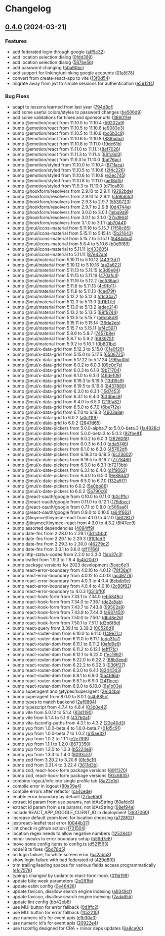 # Changelog

## [0.4.0](https://github.com/madisonbikes/bikeweek-client/compare/bikeweek-client-v0.3.0...bikeweek-client-v0.4.0) (2024-03-21)


### Features

* add federated login through google ([aff5c32](https://github.com/madisonbikes/bikeweek-client/commit/aff5c32071915839c0f9e6fefd5b86f13e892e4d))
* add location selection dialog ([0fdd389](https://github.com/madisonbikes/bikeweek-client/commit/0fdd38971d2023bbdd4b3be5f8e12055f3e92a02))
* add location selection dialog ([587be5b](https://github.com/madisonbikes/bikeweek-client/commit/587be5b4b34ffdbecd019264e3a35e3eeabcdc3b))
* add password changing ([50a90bc](https://github.com/madisonbikes/bikeweek-client/commit/50a90bcc08ee7d97263b97b09373af27b9f64d1f))
* add support for linking/unlinking google accounts ([01a5f78](https://github.com/madisonbikes/bikeweek-client/commit/01a5f78bb40278ab83f4f9a2e0794b2b63eb3464))
* convert from create-react-app to vite ([13f0d54](https://github.com/madisonbikes/bikeweek-client/commit/13f0d54201b145005c5cf4f3a3c455c05876b076))
* migrate away from jwt to simple sessions for authentication ([e5612f4](https://github.com/madisonbikes/bikeweek-client/commit/e5612f4bb203905d86303dc48985252312ef8c1c))


### Bug Fixes

* adapt to lessons learned from last year ([794d8cf](https://github.com/madisonbikes/bikeweek-client/commit/794d8cf0b3e6f6feaac8927abe42ba7a70a6ddb1))
* add some useful colors/styles to password changes ([be506d9](https://github.com/madisonbikes/bikeweek-client/commit/be506d984fb2ee9e050fc836c36bd3637707489d))
* add some validations for times and sponsor urls ([386011e](https://github.com/madisonbikes/bikeweek-client/commit/386011e419196d277de6317b5f146834f1648836))
* bump @emotion/react from 11.10.0 to 11.10.4 ([59202a9](https://github.com/madisonbikes/bikeweek-client/commit/59202a99faf487cf54c47c46882024b28a3e0edb))
* bump @emotion/react from 11.10.5 to 11.10.6 ([e9083e3](https://github.com/madisonbikes/bikeweek-client/commit/e9083e31a509b0e78f1553fa074a1c849684b694))
* bump @emotion/react from 11.10.5 to 11.10.6 ([bc6b3c9](https://github.com/madisonbikes/bikeweek-client/commit/bc6b3c982243a4b612d5cd704d445eb0decaf9a4))
* bump @emotion/react from 11.10.6 to 11.10.8 ([8895daa](https://github.com/madisonbikes/bikeweek-client/commit/8895daa02b8797a94726996e49d07884dd8578ac))
* bump @emotion/react from 11.10.8 to 11.11.0 ([19dc61b](https://github.com/madisonbikes/bikeweek-client/commit/19dc61b582cbedbea0c2d16af28a6296b70a10bd))
* bump @emotion/react from 11.11.0 to 11.11.1 ([8af7026](https://github.com/madisonbikes/bikeweek-client/commit/8af7026598449f9b6c5a1b0567d6b293257ab76b))
* bump @emotion/react from 11.11.3 to 11.11.4 ([96fc6d3](https://github.com/madisonbikes/bikeweek-client/commit/96fc6d341b82195e0faf378e18fea9a303cf093c))
* bump @emotion/react from 11.9.3 to 11.10.0 ([baf76ac](https://github.com/madisonbikes/bikeweek-client/commit/baf76acfed8d458e54e4fd75efe501c9042ec48a))
* bump @emotion/styled from 11.10.0 to 11.10.4 ([871faca](https://github.com/madisonbikes/bikeweek-client/commit/871faca73ea579baec01faa33a8b25d07a1e89ac))
* bump @emotion/styled from 11.10.5 to 11.10.6 ([2f4c226](https://github.com/madisonbikes/bikeweek-client/commit/2f4c226cd91f8b9ffd9b7200a2302a853e83966d))
* bump @emotion/styled from 11.10.6 to 11.10.8 ([e3ec745](https://github.com/madisonbikes/bikeweek-client/commit/e3ec745affc8cfe21b9d5a45153ad3fbb0a1ef29))
* bump @emotion/styled from 11.10.8 to 11.11.0 ([aef8df5](https://github.com/madisonbikes/bikeweek-client/commit/aef8df56f60b94edb666d003aa3ecc39c29dfde4))
* bump @emotion/styled from 11.9.3 to 11.10.0 ([d71ca60](https://github.com/madisonbikes/bikeweek-client/commit/d71ca607449f9b036fa807d9bf0d50adcab3f492))
* bump @hookform/resolvers from 2.9.10 to 2.9.11 ([9292bde](https://github.com/madisonbikes/bikeweek-client/commit/9292bdea2820fcd38ea39c73216092bba5f16f25))
* bump @hookform/resolvers from 2.9.10 to 2.9.11 ([c69b63d](https://github.com/madisonbikes/bikeweek-client/commit/c69b63dd1eadccafc6768f38fdb8398526fe7ae9))
* bump @hookform/resolvers from 2.9.3 to 2.9.7 ([5530723](https://github.com/madisonbikes/bikeweek-client/commit/5530723a0fb340f26a1fbd1eade712d46c1a101f))
* bump @hookform/resolvers from 2.9.7 to 2.9.8 ([0d4744e](https://github.com/madisonbikes/bikeweek-client/commit/0d4744ed2d67c0b5d5540e8249ea71e5f8810b94))
* bump @hookform/resolvers from 3.0.0 to 3.0.1 ([1eba9a9](https://github.com/madisonbikes/bikeweek-client/commit/1eba9a9acd88139e05495e9fd41a24790e356c08))
* bump @hookform/resolvers from 3.0.1 to 3.1.0 ([37cd964](https://github.com/madisonbikes/bikeweek-client/commit/37cd964a3cbedb52ab00968768406193244b25dd))
* bump @hookform/resolvers from 3.1.0 to 3.1.1 ([ab70441](https://github.com/madisonbikes/bikeweek-client/commit/ab70441f074ede16d18d3f1144802f5865f3a8e0))
* bump @mui/icons-material from 5.11.16 to 5.15.7 ([7f58c85](https://github.com/madisonbikes/bikeweek-client/commit/7f58c8519f276cb0e343418d74bd3abce7f69809))
* bump @mui/icons-material from 5.15.11 to 5.15.14 ([5b21643](https://github.com/madisonbikes/bikeweek-client/commit/5b21643e98825c40cf7ba12d44399a41da5f4a5d))
* bump @mui/icons-material from 5.15.7 to 5.15.11 ([8484db4](https://github.com/madisonbikes/bikeweek-client/commit/8484db4417b8d2c8ec9048e4eca146f444c8e22d))
* bump @mui/icons-material from 5.8.4 to 5.10.6 ([b0d9f89](https://github.com/madisonbikes/bikeweek-client/commit/b0d9f8915102285a21d5bf7c4e8e9952768f31c2))
* bump @mui/icons-material to 5.11.11 ([c433605](https://github.com/madisonbikes/bikeweek-client/commit/c4336050ba3184c752dc23afee65f29504334493))
* bump @mui/icons-material to 5.11.11 ([87e42aa](https://github.com/madisonbikes/bikeweek-client/commit/87e42aa551c356a11efcb7581df1c02038742cfd))
* bump @mui/material from 5.10.11 to 5.10.12 ([443f3d7](https://github.com/madisonbikes/bikeweek-client/commit/443f3d742ad126fe70fb0b47f8853966f684dbba))
* bump @mui/material from 5.10.12 to 5.10.16 ([aa2a622](https://github.com/madisonbikes/bikeweek-client/commit/aa2a6229abdebfec7ea2bd643b6f5e4da8f5019a))
* bump @mui/material from 5.11.13 to 5.11.15 ([c3d9e84](https://github.com/madisonbikes/bikeweek-client/commit/c3d9e840d27785081d63842e1617efbee28d795d))
* bump @mui/material from 5.11.15 to 5.11.16 ([470afc4](https://github.com/madisonbikes/bikeweek-client/commit/470afc4a713ee4cfb27fb0e8aabe26448ca91bde))
* bump @mui/material from 5.11.16 to 5.12.2 ([ec536ac](https://github.com/madisonbikes/bikeweek-client/commit/ec536acdb2af6e2424f343466e49b32b8d15bf69))
* bump @mui/material from 5.11.8 to 5.11.13 ([4c9fb11](https://github.com/madisonbikes/bikeweek-client/commit/4c9fb11b659138c49891c892091fdea495aca88b))
* bump @mui/material from 5.11.8 to 5.11.13 ([fcad79f](https://github.com/madisonbikes/bikeweek-client/commit/fcad79ffd964d78bbd5564ec4a1034be2860997b))
* bump @mui/material from 5.12.2 to 5.12.3 ([c1c34a7](https://github.com/madisonbikes/bikeweek-client/commit/c1c34a744b37c34e07ea786ee0dc033bc8467483))
* bump @mui/material from 5.12.3 to 5.13.0 ([fd1b17e](https://github.com/madisonbikes/bikeweek-client/commit/fd1b17e45845d2f6eb88c2db054f7ff91b4e7b65))
* bump @mui/material from 5.13.0 to 5.13.2 ([adec214](https://github.com/madisonbikes/bikeweek-client/commit/adec214dcb444c4984f2e7eb0bd55a7b27cc7b6b))
* bump @mui/material from 5.13.2 to 5.13.5 ([89f9744](https://github.com/madisonbikes/bikeweek-client/commit/89f9744ee2001e8bb46143b221be3c0e2226fc57))
* bump @mui/material from 5.13.5 to 5.15.7 ([b6cb8d8](https://github.com/madisonbikes/bikeweek-client/commit/b6cb8d805836d6d7c0f483ea13be95fd31f5318c))
* bump @mui/material from 5.15.11 to 5.15.14 ([36da2eb](https://github.com/madisonbikes/bikeweek-client/commit/36da2ebe4d9312a5632c33be88897ade0ae57f65))
* bump @mui/material from 5.15.7 to 5.15.11 ([af4c597](https://github.com/madisonbikes/bikeweek-client/commit/af4c59773b94ed75cd686ea1ba8b8eca6e63b8ab))
* bump @mui/material from 5.8.6 to 5.8.7 ([7457b8e](https://github.com/madisonbikes/bikeweek-client/commit/7457b8e0470285e20c361ad2404fd9e32755aa6d))
* bump @mui/material from 5.8.7 to 5.9.2 ([693975f](https://github.com/madisonbikes/bikeweek-client/commit/693975f0ed4beca8a6c07875bbffe1fd523e4b4a))
* bump @mui/material from 5.9.2 to 5.10.7 ([0b801be](https://github.com/madisonbikes/bikeweek-client/commit/0b801bee2805bf7ea2e2e532cf62e134990f1e99))
* bump @mui/x-data-grid from 5.12.3 to 5.15.0 ([01e0f20](https://github.com/madisonbikes/bikeweek-client/commit/01e0f2070b61b515bb56f964455afae5eca6bbf1))
* bump @mui/x-data-grid from 5.15.0 to 5.17.5 ([6506725](https://github.com/madisonbikes/bikeweek-client/commit/65067250f137487f129718bd4b24d662b72670d9))
* bump @mui/x-data-grid from 5.17.22 to 5.17.24 ([799ad0b](https://github.com/madisonbikes/bikeweek-client/commit/799ad0b1d7d818cd3ff25ebeb2cd550aed330e95))
* bump @mui/x-data-grid from 6.0.2 to 6.0.3 ([09c0c7e](https://github.com/madisonbikes/bikeweek-client/commit/09c0c7edb6aaad9d8a79558af985d78858ce5cf0))
* bump @mui/x-data-grid from 6.0.3 to 6.1.0 ([9b71704](https://github.com/madisonbikes/bikeweek-client/commit/9b717045a937edfdf7ca0cad8c45fd8ac5f01918))
* bump @mui/x-data-grid from 6.1.0 to 6.3.0 ([46def06](https://github.com/madisonbikes/bikeweek-client/commit/46def067fd967f776224ccf80904a1f8efe7f9e4))
* bump @mui/x-data-grid from 6.19.3 to 6.19.5 ([13d19c9](https://github.com/madisonbikes/bikeweek-client/commit/13d19c9d928d50902ad19fa3da81fc2f7ce020b7))
* bump @mui/x-data-grid from 6.19.5 to 6.19.6 ([8437880](https://github.com/madisonbikes/bikeweek-client/commit/8437880a2a7ec3ae20c7a4aafe18ea059bc131cc))
* bump @mui/x-data-grid from 6.3.0 to 6.3.1 ([15d7453](https://github.com/madisonbikes/bikeweek-client/commit/15d7453a76fdc1d92093d5b72745424b99e613ad))
* bump @mui/x-data-grid from 6.3.1 to 6.4.0 ([634bec9](https://github.com/madisonbikes/bikeweek-client/commit/634bec9a28a768a177e14faee55c8841ea80733e))
* bump @mui/x-data-grid from 6.4.0 to 6.5.0 ([219fa82](https://github.com/madisonbikes/bikeweek-client/commit/219fa829735cf176e371fb37e6604567ab5df30a))
* bump @mui/x-data-grid from 6.5.0 to 6.7.0 ([6be7f2e](https://github.com/madisonbikes/bikeweek-client/commit/6be7f2ed29973a128429cf54a250c28aa0f33fa2))
* bump @mui/x-data-grid from 6.7.0 to 6.19.3 ([4903a8e](https://github.com/madisonbikes/bikeweek-client/commit/4903a8e7274e75a8d88ca5770ba1e568fa3beff1))
* bump @mui/x-data-grid to 6.0.2 ([a0c11f8](https://github.com/madisonbikes/bikeweek-client/commit/a0c11f82b43549a40e4e437aedbd2413d786ebe9))
* bump @mui/x-data-grid to 6.0.2 ([2647d65](https://github.com/madisonbikes/bikeweek-client/commit/2647d6547d3ba34291e366d9503aea0d8a55a8d2))
* bump @mui/x-date-pickers from 5.0.0-alpha.7 to 5.0.0-beta.3 ([1a4828c](https://github.com/madisonbikes/bikeweek-client/commit/1a4828cd6a60fdfa0bb46cd6ae179f087967775a))
* bump @mui/x-date-pickers from 5.0.0-beta.3 to 5.0.3 ([92fbe81](https://github.com/madisonbikes/bikeweek-client/commit/92fbe81960265cbcd28c016823ad67137b3eb54b))
* bump @mui/x-date-pickers from 6.0.2 to 6.0.3 ([28260f8](https://github.com/madisonbikes/bikeweek-client/commit/28260f89f0de6506d943a497188db9e1824cff5d))
* bump @mui/x-date-pickers from 6.0.3 to 6.1.0 ([dda5746](https://github.com/madisonbikes/bikeweek-client/commit/dda5746b7010dfcf54988dc4dd536e58f81e9d56))
* bump @mui/x-date-pickers from 6.1.0 to 6.3.0 ([45762df](https://github.com/madisonbikes/bikeweek-client/commit/45762dfa3b9a9524f91ffa08df09c1629086237d))
* bump @mui/x-date-pickers from 6.19.3 to 6.19.5 ([6c23602](https://github.com/madisonbikes/bikeweek-client/commit/6c23602150e21f3d19e62973aa3dc2521d03799d))
* bump @mui/x-date-pickers from 6.19.5 to 6.19.7 ([777846f](https://github.com/madisonbikes/bikeweek-client/commit/777846f1ba0a9814aaad3e48f244ea073c691435))
* bump @mui/x-date-pickers from 6.3.0 to 6.3.1 ([b7213bb](https://github.com/madisonbikes/bikeweek-client/commit/b7213bbe451294aa810ffbd8f2231f6e4e06f9bb))
* bump @mui/x-date-pickers from 6.3.1 to 6.4.0 ([d1f9062](https://github.com/madisonbikes/bikeweek-client/commit/d1f90623e235186e74747cb072784e12da5ffb50))
* bump @mui/x-date-pickers from 6.4.0 to 6.5.0 ([9e88d41](https://github.com/madisonbikes/bikeweek-client/commit/9e88d41a24f24daf8884c4367805d56ba73943c1))
* bump @mui/x-date-pickers from 6.5.0 to 6.7.0 ([132a9f7](https://github.com/madisonbikes/bikeweek-client/commit/132a9f774bcf702e91fa4e3844223dc2a7421b29))
* bump @mui/x-date-pickers to 6.0.2 ([5e0bb86](https://github.com/madisonbikes/bikeweek-client/commit/5e0bb86b70fc497340d42b36ecda24d8249ca4f5))
* bump @mui/x-date-pickers to 6.0.2 ([5a790c6](https://github.com/madisonbikes/bikeweek-client/commit/5a790c665408bb1e847e78086c908fa387868796))
* bump @react-oauth/google from 0.10.0 to 0.11.0 ([b0cfffc](https://github.com/madisonbikes/bikeweek-client/commit/b0cfffcd87d9eea23460e5a7c0c99bb73c05fef4))
* bump @react-oauth/google from 0.11.0 to 0.12.1 ([179dbcc](https://github.com/madisonbikes/bikeweek-client/commit/179dbcca8aa5b36a753cadd8f7555984ba013a7d))
* bump @react-oauth/google from 0.7.1 to 0.8.0 ([c506aa6](https://github.com/madisonbikes/bikeweek-client/commit/c506aa68eae4bb5216b746b01eb88dd58b105880))
* bump @react-oauth/google from 0.9.0 to 0.10.0 ([a64f662](https://github.com/madisonbikes/bikeweek-client/commit/a64f6629d7a5f604b5907b59de6253e8d2585060))
* bump @tinymce/tinymce-react from 4.1.0 to 4.2.0 ([56f28f7](https://github.com/madisonbikes/bikeweek-client/commit/56f28f78dacdf9d3641fe4ab232ec1dcd854194b))
* bump @tinymce/tinymce-react from 4.3.0 to 4.3.2 ([8f47ec9](https://github.com/madisonbikes/bikeweek-client/commit/8f47ec97e5a7ee5d1bb57d748ac70ea8b62235d9))
* bump assorted dependencies ([4094ff9](https://github.com/madisonbikes/bikeweek-client/commit/4094ff9bc58d1cc2b92250b4289221ae80b208d9))
* bump date-fns from 2.28.0 to 2.29.1 ([3d1cbbd](https://github.com/madisonbikes/bikeweek-client/commit/3d1cbbda065ca418582827bdb9f05c97eca21d2a))
* bump date-fns from 2.29.1 to 2.29.3 ([910fedf](https://github.com/madisonbikes/bikeweek-client/commit/910fedff3c724026334632cf39fbab94ea40bb09))
* bump date-fns from 2.29.3 to 2.30.0 ([46279c2](https://github.com/madisonbikes/bikeweek-client/commit/46279c206767d89d3f6c790ff8912d76ac6d227c))
* bump date-fns from 3.3.1 to 3.6.0 ([df11166](https://github.com/madisonbikes/bikeweek-client/commit/df11166318e422114824c84464e2be0e1be9e621))
* bump http-status-codes from 2.2.0 to 2.3.0 ([1db37c3](https://github.com/madisonbikes/bikeweek-client/commit/1db37c363fe090ecd4805d8f4b540989f602536e))
* bump leaflet from 1.9.3 to 1.9.4 ([b4b20d7](https://github.com/madisonbikes/bikeweek-client/commit/b4b20d7dd35aa2fd8b7c4d6b21b6684753a709eb))
* bump package versions for 2023 development ([5edc6e1](https://github.com/madisonbikes/bikeweek-client/commit/5edc6e14d355d2d6bb95833c1cb0e1cc88018c0a))
* bump react-error-boundary from 4.0.10 to 4.0.12 ([78f38a1](https://github.com/madisonbikes/bikeweek-client/commit/78f38a1b25a6199aa7345952fd83bb01e42f6506))
* bump react-error-boundary from 4.0.12 to 4.0.13 ([acd9776](https://github.com/madisonbikes/bikeweek-client/commit/acd9776802b84f4eb068b76887423e9134f28e56))
* bump react-error-boundary from 4.0.3 to 4.0.4 ([6cbdb9c](https://github.com/madisonbikes/bikeweek-client/commit/6cbdb9c54ba91a7c87dca4ec04c6a1a89ae3b165))
* bump react-error-boundary from 4.0.4 to 4.0.10 ([2c88f82](https://github.com/madisonbikes/bikeweek-client/commit/2c88f829637b328c85f1c66ffb4dbf6e22e64ea2))
* bump react-error-boundary to 4.0.3 ([031bff0](https://github.com/madisonbikes/bikeweek-client/commit/031bff0c69bff61a10f9c3cebcc9dc64001a2068))
* bump react-hook-form from 7.33.1 to 7.34.0 ([eb5848c](https://github.com/madisonbikes/bikeweek-client/commit/eb5848ca1a9c7f90029b07b95261a18ea5192017))
* bump react-hook-form from 7.34.0 to 7.36.1 ([de2a5ab](https://github.com/madisonbikes/bikeweek-client/commit/de2a5ab29c43d2d43e73f83af375a2ba7a1c4a65))
* bump react-hook-form from 7.43.7 to 7.43.8 ([99502a9](https://github.com/madisonbikes/bikeweek-client/commit/99502a9c818945707a27ee9c5ab29a1858d17990))
* bump react-hook-form from 7.43.9 to 7.44.3 ([a687450](https://github.com/madisonbikes/bikeweek-client/commit/a687450915c8c0f49cc9d2136906ade9f9da917d))
* bump react-hook-form from 7.50.0 to 7.50.1 ([dbd8e26](https://github.com/madisonbikes/bikeweek-client/commit/dbd8e264094e09492fddb33d7ca01ade8dab7140))
* bump react-hook-form from 7.50.1 to 7.51.1 ([d2b6f8d](https://github.com/madisonbikes/bikeweek-client/commit/d2b6f8d9ff48fabe7113a9d4d8111e7fc68c3ffd))
* bump react-query from 3.39.1 to 3.39.2 ([00526d1](https://github.com/madisonbikes/bikeweek-client/commit/00526d16718ee5640749f2ffc516f9015e2e5770))
* bump react-router-dom from 6.10.0 to 6.11.0 ([149e71c](https://github.com/madisonbikes/bikeweek-client/commit/149e71c0772986fa44c5cb726c31772d25e943c2))
* bump react-router-dom from 6.11.0 to 6.11.1 ([cda31a7](https://github.com/madisonbikes/bikeweek-client/commit/cda31a70b60dc9e539c051de7b62509668748219))
* bump react-router-dom from 6.11.1 to 6.11.2 ([0afd9e9](https://github.com/madisonbikes/bikeweek-client/commit/0afd9e906befdbb1d068a69455027d1a67dfed7e))
* bump react-router-dom from 6.11.2 to 6.12.1 ([efff7fc](https://github.com/madisonbikes/bikeweek-client/commit/efff7fc99ee5d85d2c1d34180b53a339a2036e99))
* bump react-router-dom from 6.12.1 to 6.22.0 ([fec1862](https://github.com/madisonbikes/bikeweek-client/commit/fec1862578e7e243f87e84c45149312dd57fd76f))
* bump react-router-dom from 6.22.0 to 6.22.2 ([88b3eed](https://github.com/madisonbikes/bikeweek-client/commit/88b3eedb706805f6bf8e2cc309f4f2ab60bca487))
* bump react-router-dom from 6.22.2 to 6.22.3 ([036ff27](https://github.com/madisonbikes/bikeweek-client/commit/036ff2701df535d9dff402c02e4b695dc3bc0f64))
* bump react-router-dom from 6.3.0 to 6.4.1 ([82443d3](https://github.com/madisonbikes/bikeweek-client/commit/82443d3afa8d498a88787104550d6d4882960c22))
* bump react-router-dom from 6.8.1 to 6.9.0 ([5a4fd6d](https://github.com/madisonbikes/bikeweek-client/commit/5a4fd6d9e4e5c2ece14463edeb66b55b13bff3c7))
* bump react-router-dom from 6.8.1 to 6.9.0 ([2411ece](https://github.com/madisonbikes/bikeweek-client/commit/2411ece99cf25ebd686f544d66f722128ea802ae))
* bump react-router-dom from 6.9.0 to 6.10.0 ([6a1b83e](https://github.com/madisonbikes/bikeweek-client/commit/6a1b83e08c085b13116f0aa562929a7eee605da0))
* bump superagent and @types/superagent ([2e1d4ba](https://github.com/madisonbikes/bikeweek-client/commit/2e1d4ba007060154a3bdbdf60242651efda932e4))
* bump superagent from 8.0.0 to 8.0.1 ([c4b885c](https://github.com/madisonbikes/bikeweek-client/commit/c4b885ced35c8e0534ae608f3ed8c6dc87bb41e2))
* bump types to match backend ([2af9894](https://github.com/madisonbikes/bikeweek-client/commit/2af9894bd11f6c4e9b0fc6244fabb65288050117))
* bump typescript from 4.7.4 to 4.8.4 ([03b0e42](https://github.com/madisonbikes/bikeweek-client/commit/03b0e42074c2133776fcc34733aeefc86cc6f91c))
* bump vite from 5.0.12 to 5.1.4 ([83d1190](https://github.com/madisonbikes/bikeweek-client/commit/83d11902b8f589ab8b6e817ebac8181b8ebd3e77))
* bump vite from 5.1.4 to 5.1.6 ([437b0a1](https://github.com/madisonbikes/bikeweek-client/commit/437b0a1edf39bc015e84719b6a4eb10a6f4d69c3))
* bump vite-tsconfig-paths from 4.3.1 to 4.3.2 ([23e40d3](https://github.com/madisonbikes/bikeweek-client/commit/23e40d38d32baeb77f27876ab33617eff07af6ad))
* bump yup from 1.0.0-beta.4 to 1.0.0-beta.7 ([01d5c91](https://github.com/madisonbikes/bikeweek-client/commit/01d5c91ff06000d6c540f6e99d947f713ab1067f))
* bump yup from 1.0.0-beta.7 to 1.0.2 ([b15ae32](https://github.com/madisonbikes/bikeweek-client/commit/b15ae320d12fe08c6dfe31bb48c1f19abfaf2818))
* bump yup from 1.0.2 to 1.1.1 ([e2e79f6](https://github.com/madisonbikes/bikeweek-client/commit/e2e79f6e402a3cc08f21256181ac1cb0130166e5))
* bump yup from 1.1.1 to 1.2.0 ([8673350](https://github.com/madisonbikes/bikeweek-client/commit/8673350b3411597aff1551d295556c3dc94256e2))
* bump yup from 1.2.0 to 1.3.3 ([b5224e9](https://github.com/madisonbikes/bikeweek-client/commit/b5224e9ab9d9398e931789717b184f9fe4803933))
* bump yup from 1.3.3 to 1.4.0 ([8093c51](https://github.com/madisonbikes/bikeweek-client/commit/8093c5176d74794b5362906e447b1d466e47e7dc))
* bump zod from 3.20.2 to 3.20.6 ([0fc5c1f](https://github.com/madisonbikes/bikeweek-client/commit/0fc5c1f6762132b369c8a086fda152bb31801696))
* bump zod from 3.21.4 to 3.22.4 ([3611d3b](https://github.com/madisonbikes/bikeweek-client/commit/3611d3b2f7c305d8257c03664ecaa340a3a2f191))
* bump zod, react-hook-form package versions ([691f370](https://github.com/madisonbikes/bikeweek-client/commit/691f37052b5f8a0b4d00af85040684c8399e4083))
* bump zod, react-hook-form package versions ([93c6835](https://github.com/madisonbikes/bikeweek-client/commit/93c683595773564cc204e771fb7514fd0c96b704))
* combine logout/info into single profile tab ([8a22e1d](https://github.com/madisonbikes/bikeweek-client/commit/8a22e1df5e18bd337c5803a889085eaa48032c64))
* compile error in logout ([80a39a4](https://github.com/madisonbikes/bikeweek-client/commit/80a39a4c8f8d0fff9434e55ce16b1a2e62d1ce4e))
* compile errors after refactor ([ca4cede](https://github.com/madisonbikes/bikeweek-client/commit/ca4cede21c43cb0d8ecfc3254b20aa6e383a826b))
* enable error boundary by default ([27be650](https://github.com/madisonbikes/bikeweek-client/commit/27be650c513e142f9f8a4134572364cf895aad77))
* extract id param from use params, not idAsString ([60afdc8](https://github.com/madisonbikes/bikeweek-client/commit/60afdc816c88e61fae5b518eecb332edf97b6348))
* extract id param from use params, not idAsString ([08ef94e](https://github.com/madisonbikes/bikeweek-client/commit/08ef94ef9620442cdb52a7cd50bb9317e788d8b0))
* include REACT_APP_GOOGLE_CLIENT_ID in deployment ([3637060](https://github.com/madisonbikes/bikeweek-client/commit/3637060d1d7796cb140d0288d7dc5b94be5283bd))
* increase default zoom level for location choosing ([a728f02](https://github.com/madisonbikes/bikeweek-client/commit/a728f0292a5928f4e9ba3168723f2192088a712e))
* jest/react-leaflet test error ([0044b37](https://github.com/madisonbikes/bikeweek-client/commit/0044b3770684d9b34bba5554d97e9613c12aa516))
* lint check in github action ([f731504](https://github.com/madisonbikes/bikeweek-client/commit/f731504fecd9804fc9a779d24cf594baee1e559f))
* location regex needs to allow negative numbers ([1252840](https://github.com/madisonbikes/bikeweek-client/commit/1252840189b60edb6582244b528f7b4f7fbee310))
* minor tweaks to error boundary setup ([b59d7e8](https://github.com/madisonbikes/bikeweek-client/commit/b59d7e88a39e7da68bf529a571f46309482c80d5))
* move some config items to config.ts ([d521563](https://github.com/madisonbikes/bikeweek-client/commit/d5215638ae4b31721c2e344a3cae8f9e3d6d3768))
* node18 ts fixes ([5bd78d5](https://github.com/madisonbikes/bikeweek-client/commit/5bd78d5bca5d0d7c018f8da749c65f6a6c27bac9))
* on login failure, fix white screen error ([ba2abb3](https://github.com/madisonbikes/bikeweek-client/commit/ba2abb3152cb0301858c0f607776a8c0cd49d0b6))
* show login failure with bad federated id ([429d8f0](https://github.com/madisonbikes/bikeweek-client/commit/429d8f0acb81fcf429d1b2d3cfa5214887afdfd4))
* trim trailing/leading spaces for various fields access programmatically ([efc7578](https://github.com/madisonbikes/bikeweek-client/commit/efc7578ad863b2e52a15b99644f7c4cabe3fe611))
* typings changed by update to react-form-hook ([011d199](https://github.com/madisonbikes/bikeweek-client/commit/011d19926b47a43aa62d34bb1fcc11916c28b71f))
* update bike week parameters ([2e281fe](https://github.com/madisonbikes/bikeweek-client/commit/2e281fece56991669d7eb977623bb87f3bf72ed2))
* update eslint config ([0e46428](https://github.com/madisonbikes/bikeweek-client/commit/0e46428617378c22b312c41f96823e45036ae189))
* update favicon, disallow search engine indexing ([a9349cf](https://github.com/madisonbikes/bikeweek-client/commit/a9349cfbeb96ea16d2cdc31398b9cc11b7e5f837))
* update favicon, disallow search engine indexing ([2ada655](https://github.com/madisonbikes/bikeweek-client/commit/2ada6557a17566018a286c37c7e434270a52fe24))
* update lint config ([bb42eb8](https://github.com/madisonbikes/bikeweek-client/commit/bb42eb8f79847b9db44193cd299cf15e00adaa25))
* use MUI button for error fallback ([0d1ffc2](https://github.com/madisonbikes/bikeweek-client/commit/0d1ffc2180790cc56057d626719cc7886b22a73f))
* use MUI button for error fallback ([1152210](https://github.com/madisonbikes/bikeweek-client/commit/11522103bc2d5c024e831430036f069d154bcccd))
* use numeric id's for event apis ([e1b30a3](https://github.com/madisonbikes/bikeweek-client/commit/e1b30a35b1b0eb9c1c8e14addadc764ce7be954f))
* use numeric id's for event apis ([20922e4](https://github.com/madisonbikes/bikeweek-client/commit/20922e4bc1a4c4952e3dc96012bcb761e46bc856))
* use tsconfig designed for CRA + minor deps updates ([6a8ce0d](https://github.com/madisonbikes/bikeweek-client/commit/6a8ce0dfa6019dc97993040216dfaa0ddf4a6f8f))
